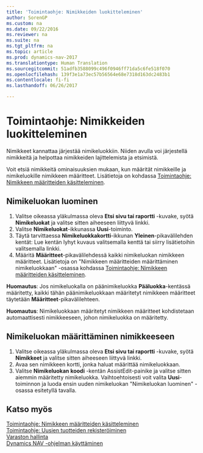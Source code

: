 ```yaml
---
title: 'Toimintaohje: Nimikkeiden luokitteleminen'
author: SorenGP
ms.custom: na
ms.date: 09/22/2016
ms.reviewer: na
ms.suite: na
ms.tgt_pltfrm: na
ms.topic: article
ms.prod: dynamics-nav-2017
ms.translationtype: Human Translation
ms.sourcegitcommit: 51adfb3588099c496f0946ff71da5c6fe518f070
ms.openlocfilehash: 139f3e1a73ec57b56564e68e7318d163dc2483b1
ms.contentlocale: fi-fi
ms.lasthandoff: 06/26/2017

---
```


# <a name="how-to-categorize-items"></a>Toimintaohje: Nimikkeiden luokitteleminen
Nimikkeet kannattaa järjestää nimikeluokkiin. Niiden avulla voi järjestellä nimikkeitä ja helpottaa nimikkeiden lajittelemista ja etsimistä.

Voit etsiä nimikkeitä ominaisuuksien mukaan, kun määrität nimikkeille ja nimikeluokille nimikkeen määritteet. Lisätietoja on kohdassa [Toimintaohje: Nimikkeen määritteiden käsitteleminen](inventory-how-work-item-attributes.md).

## <a name="to-create-an-item-category"></a>Nimikeluokan luominen
1. Valitse oikeassa yläkulmassa oleva **Etsi sivu tai raportti** -kuvake, syötä **Nimikeluokat** ja valitse sitten aiheeseen liittyvä linkki.
2. Valitse **Nimikeluokat**-ikkunassa **Uusi**-toiminto.
3. Täytä tarvittaessa **Nimikeluokkakortti**-ikkunan **Yleinen**-pikavälilehden kentät: Lue kentän lyhyt kuvaus valitsemalla kenttä tai siirry lisätietoihin valitsemalla linkki.
4. Määritä **Määritteet**-pikavälilehdessä kaikki nimikeluokan nimikkeen määritteet. Lisätietoja on "Nimikkeen määritteiden määrittäminen nimikeluokkaan" -osassa kohdassa [Toimintaohje: Nimikkeen määritteiden käsitteleminen](inventory-how-work-item-attributes.md).

**Huomautus**: Jos nimikeluokalla on päänimikeluokka **Pääluokka**-kentässä määritetty, kaikki tähän päänimikeluokkaan määritetyt nimikkeen määritteet täytetään **Määritteet**-pikavälilehteen.

**Huomautus**: Nimikeluokkaan määritetyt nimikkeen määritteet kohdistetaan automaattisesti nimikkeeseen, johon nimikeluokka on määritetty.

## <a name="to-assign-an-item-category-to-an-item"></a>Nimikeluokan määrittäminen nimikkeeseen
1. Valitse oikeassa yläkulmassa oleva **Etsi sivu tai raportti** -kuvake, syötä **Nimikkeet** ja valitse sitten aiheeseen liittyvä linkki.
2. Avaa sen nimikkeen kortti, jonka haluat määrittää nimikeluokkaan.
3. Valitse **Nimikeluokan koodi** -kentän AssistEdit-painike ja valitse sitten aiemmin määritetty nimikeluokka. Vaihtoehtoisesti voit valita **Uusi**-toiminnon ja luoda ensin uuden nimikeluokan "Nimikeluokan luominen" -osassa esitetyllä tavalla.

## <a name="see-also"></a>Katso myös  
[Toimintaohje: Nimikkeen määritteiden käsitteleminen](inventory-how-work-item-attributes.md)  
[Toimintaohje: Uusien tuotteiden rekisteröiminen](inventory-how-register-new-products.md)  
[Varaston hallinta](inventory-manage-inventory.md)  
[Dynamics NAV -ohjelman käyttäminen](ui-work-product.md)

